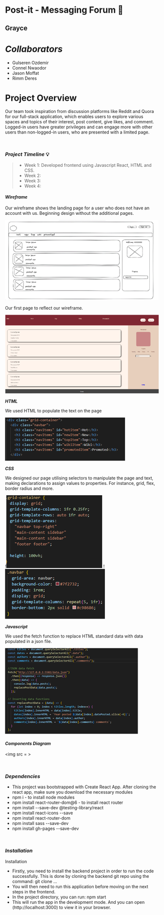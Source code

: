 # **Post-it - Messaging Forum** 📝

## **Grayce**

# ***Collaborators***

- Gulseren Ozdemir
- Connel Nwaodor
- Jason Moffat
- Rimm Deres

# **Project Overview**

Our team took inspiration from discussion platforms like Reddit and Quora for our full-stack application, which enables users to explore various spaces and topics of their interest, post content, give likes, and comment. Logged-in users have greater privileges and can engage more with other users than non-logged-in users, who are presented with a limited page.

<br />


### ***Project Timeline*** 💡

> - Week 1: Developed frontend using Javascript React, HTML and CSS.
> - Week 2:
> - Week 3:
> - Week 4:


#### ***Wireframe***

Our wireframe shows the landing page for a user who does not have an account with us. Beginning design without the additional pages.

<img src = wireframe.png>

Our first page to reflect our wireframe.

<img src = firstpage.png>

***HTML***

We used HTML to populate the text on the page 

<img src = html.png>

***CSS***

We designed our page utilising selectors to manipulate the page and text, making declarations to assign values to properties. For instance, grid, flex, border radius and more.

!<img src = css1.png> ! <img src = css2.png>

***Javascript***

We used the fetch function to replace HTML standard data with data populated in a json file. 

<img src = javascriptexample.png>



<br/>

#### ***Components Diagram***

<img src = >

<br />

### ***Dependencies*** 

- This project was bootstrapped with Create React App. After cloning the react app, make sure you download the necessary modules
- npm i - to install node modules
- npm install react-router-dom@6 - to install react router
- npm install --save-dev @testing-library/react
- npm install react-icons --save
- npm install react-router-dom
- npm install sass --save-dev
- npm install gh-pages --save-dev

<br />

### ***Installation*** 

Installation

- Firstly, you need to install the backend project in order to run the code successfully. This is done by cloning the backend git repo using the command: git clone …
- You will then need to run this application before moving on the next steps in the frontend.
- In the project directory, you can run: npm start
- This will run the app in the development mode. And you can open (http://localhost:3000) to view it in your browser.
